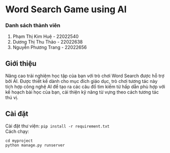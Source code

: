 # Word Search Game using AI
### Danh sách thành viên
1. Phạm Thị Kim Huệ - 22022540
2. Dương Thị Thu Thảo - 22022638
3. Nguyễn Phương Trang - 22022656
## Giới thiệu
Nâng cao trải nghiệm học tập của bạn với trò chơi Word Search được hỗ trợ bởi AI. Được thiết kế dành cho mục đích giáo dục, trò chơi tương tác này tích hợp công nghệ AI để tạo ra các câu đố tìm kiếm từ hấp dẫn phù hợp với kế hoạch bài học của bạn, cải thiện kỹ năng từ vựng theo cách tương tác thú vị.
## Cài đặt
Cài đặt thư viện: 
```pip install -r requirement.txt```
\
Cách chạy:
```
cd myproject
python manage.py runserver
```
